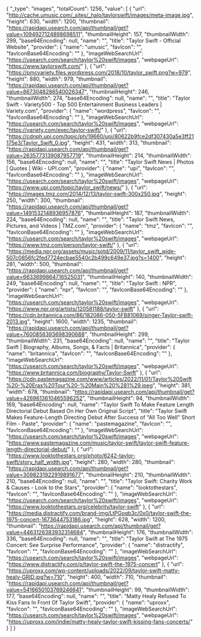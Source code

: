 {
  "_type": "images",
  "totalCount": 1256,
  "value": [
    {
      "url": "http://cache.umusic.com/_sites/_halo/taylorswift/images/meta-image.jpg",
      "height": 630,
      "width": 1200,
      "thumbnail": "https://rapidapi.usearch.com/api/thumbnail/get?value=1094927124898698511",
      "thumbnailHeight": 157,
      "thumbnailWidth": 299,
      "base64Encoding": null,
      "name": "",
      "title": "Taylor Swift - Official Website",
      "provider": {
        "name": "umusic",
        "favIcon": "",
        "favIconBase64Encoding": ""
      },
      "imageWebSearchUrl": "https://usearch.com/search/taylor%20swift/images",
      "webpageUrl": "https://www.taylorswift.com/"
    },
    {
      "url": "https://pmcvariety.files.wordpress.com/2018/10/taylor_swift.png?w=979",
      "height": 880,
      "width": 979,
      "thumbnail": "https://rapidapi.usearch.com/api/thumbnail/get?value=8673048286540026347",
      "thumbnailHeight": 246,
      "thumbnailWidth": 274,
      "base64Encoding": null,
      "name": "",
      "title": "Taylor Swift - Variety500 - Top 500 Entertainment Business Leaders | Variety.com",
      "provider": {
        "name": "wordpress",
        "favIcon": "",
        "favIconBase64Encoding": ""
      },
      "imageWebSearchUrl": "https://usearch.com/search/taylor%20swift/images",
      "webpageUrl": "https://variety.com/exec/taylor-swift/"
    },
    {
      "url": "https://cdnph.upi.com/topic/ph/19660/upi/80622b9fce2df307430a5e3ff21175e3/Taylor_Swift_0.jpg",
      "height": 431,
      "width": 313,
      "thumbnail": "https://rapidapi.usearch.com/api/thumbnail/get?value=2635773139087957719",
      "thumbnailHeight": 214,
      "thumbnailWidth": 156,
      "base64Encoding": null,
      "name": "",
      "title": "Taylor Swift News | Photos | Quotes | Wiki - UPI.com",
      "provider": {
        "name": "upi",
        "favIcon": "",
        "favIconBase64Encoding": ""
      },
      "imageWebSearchUrl": "https://usearch.com/search/taylor%20swift/images",
      "webpageUrl": "https://www.upi.com/topic/taylor_swift/news/"
    },
    {
      "url": "https://images.tmz.com/2014/12/13/taylor-swift-300x250.jpg",
      "height": 250,
      "width": 300,
      "thumbnail": "https://rapidapi.usearch.com/api/thumbnail/get?value=1491532148936957876",
      "thumbnailHeight": 187,
      "thumbnailWidth": 224,
      "base64Encoding": null,
      "name": "",
      "title": "Taylor Swift  News, Pictures, and Videos | TMZ.com",
      "provider": {
        "name": "tmz",
        "favIcon": "",
        "favIconBase64Encoding": ""
      },
      "imageWebSearchUrl": "https://usearch.com/search/taylor%20swift/images",
      "webpageUrl": "https://www.tmz.com/person/taylor-swift/"
    },
    {
      "url": "https://media.npr.org/assets/music/sotd/2009/11/taylor_swift_wide-507c0856fc2fed7724ecbae5540c2b499c649e37.jpg?s=1400",
      "height": 281,
      "width": 500,
      "thumbnail": "https://rapidapi.usearch.com/api/thumbnail/get?value=6633699864716525031",
      "thumbnailHeight": 140,
      "thumbnailWidth": 249,
      "base64Encoding": null,
      "name": "",
      "title": "Taylor Swift : NPR",
      "provider": {
        "name": "npr",
        "favIcon": "",
        "favIconBase64Encoding": ""
      },
      "imageWebSearchUrl": "https://usearch.com/search/taylor%20swift/images",
      "webpageUrl": "https://www.npr.org/artists/120581188/taylor-swift"
    },
    {
      "url": "https://cdn.britannica.com/86/182086-050-5FB81069/singer-Taylor-swift-2013.jpg",
      "height": 1600,
      "width": 1235,
      "thumbnail": "https://rapidapi.usearch.com/api/thumbnail/get?value=7600856393698390688",
      "thumbnailHeight": 299,
      "thumbnailWidth": 231,
      "base64Encoding": null,
      "name": "",
      "title": "Taylor Swift | Biography, Albums, Songs, & Facts | Britannica",
      "provider": {
        "name": "britannica",
        "favIcon": "",
        "favIconBase64Encoding": ""
      },
      "imageWebSearchUrl": "https://usearch.com/search/taylor%20swift/images",
      "webpageUrl": "https://www.britannica.com/biography/Taylor-Swift"
    },
    {
      "url": "https://cdn.pastemagazine.com/www/articles/2022/11/01/Taylor%20Swift%20-%20Eras%20Tour%20-%20Main%20%281%29.jpeg",
      "height": 381,
      "width": 678,
      "thumbnail": "https://rapidapi.usearch.com/api/thumbnail/get?value=4269613610465596252",
      "thumbnailHeight": 94,
      "thumbnailWidth": 169,
      "base64Encoding": null,
      "name": "Taylor Swift To Make Feature Length Directorial Debut Based On Her Own Original Script",
      "title": "Taylor Swift Makes Feature-Length Directing Debut After Success of \"All Too Well\" Short Film - Paste",
      "provider": {
        "name": "pastemagazine",
        "favIcon": "",
        "favIconBase64Encoding": ""
      },
      "imageWebSearchUrl": "https://usearch.com/search/taylor%20swift/images",
      "webpageUrl": "https://www.pastemagazine.com/music/taylor-swift/taylor-swift-feature-length-directorial-debut/"
    },
    {
      "url": "https://www.looktothestars.org/photo/6242-taylor-swift/story_half_width.jpg",
      "height": 280,
      "width": 280,
      "thumbnail": "https://rapidapi.usearch.com/api/thumbnail/get?value=3098231922919891677",
      "thumbnailHeight": 210,
      "thumbnailWidth": 210,
      "base64Encoding": null,
      "name": "",
      "title": "Taylor Swift: Charity Work & Causes - Look to the Stars",
      "provider": {
        "name": "looktothestars",
        "favIcon": "",
        "favIconBase64Encoding": ""
      },
      "imageWebSearchUrl": "https://usearch.com/search/taylor%20swift/images",
      "webpageUrl": "https://www.looktothestars.org/celebrity/taylor-swift"
    },
    {
      "url": "https://media.distractify.com/brand-img/LtPGoqb3c/0x0/taylor-swift-the-1975-concert-1673644753186.jpg",
      "height": 628,
      "width": 1200,
      "thumbnail": "https://rapidapi.usearch.com/api/thumbnail/get?value=4463126383932314684",
      "thumbnailHeight": 176,
      "thumbnailWidth": 336,
      "base64Encoding": null,
      "name": "",
      "title": "Taylor Swift at The 1975 Concert: See Surprise Performance",
      "provider": {
        "name": "distractify",
        "favIcon": "",
        "favIconBase64Encoding": ""
      },
      "imageWebSearchUrl": "https://usearch.com/search/taylor%20swift/images",
      "webpageUrl": "https://www.distractify.com/p/taylor-swift-the-1975-concert"
    },
    {
      "url": "https://uproxx.com/wp-content/uploads/2022/09/taylor-swift-matty-healy-GRID.jpg?w=710",
      "height": 400,
      "width": 710,
      "thumbnail": "https://rapidapi.usearch.com/api/thumbnail/get?value=5416650103769246641",
      "thumbnailHeight": 99,
      "thumbnailWidth": 177,
      "base64Encoding": null,
      "name": "",
      "title": "Matty Healy Refused To Kiss Fans In Front Of Taylor Swift",
      "provider": {
        "name": "uproxx",
        "favIcon": "",
        "favIconBase64Encoding": ""
      },
      "imageWebSearchUrl": "https://usearch.com/search/taylor%20swift/images",
      "webpageUrl": "https://uproxx.com/indie/matty-healy-taylor-swift-kissing-fans-concerts/"
    }
  ]
}